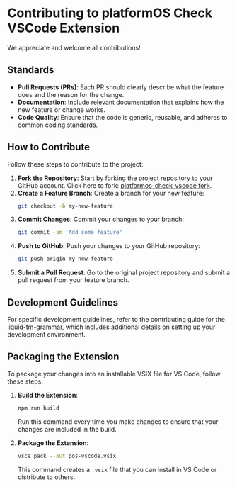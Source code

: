 # Contributing to platformOS Check VSCode Extension

We appreciate and welcome all contributions!

## Standards

- **Pull Requests (PRs)**: Each PR should clearly describe what the feature does and the reason for the change.
- **Documentation**: Include relevant documentation that explains how the new feature or change works.
- **Code Quality**: Ensure that the code is generic, reusable, and adheres to common coding standards.

## How to Contribute

Follow these steps to contribute to the project:

1. **Fork the Repository**: Start by forking the project repository to your GitHub account. Click here to fork: [platformos-check-vscode fork](https://github.com/Platform-OS/platformos-check-vscode/fork).
2. **Create a Feature Branch**: Create a branch for your new feature:
   ```bash
   git checkout -b my-new-feature
   ```
3. **Commit Changes**: Commit your changes to your branch:
   ```bash
   git commit -am 'Add some feature'
   ```
4. **Push to GitHub**: Push your changes to your GitHub repository:
   ```bash
   git push origin my-new-feature
   ```
5. **Submit a Pull Request**: Go to the original project repository and submit a pull request from your feature branch.

## Development Guidelines

For specific development guidelines, refer to the contributing guide for the [liquid-tm-grammar](https://github.com/Platform-OS/liquid-tm-grammar/blob/master/CONTRIBUTING.md), which includes additional details on setting up your development environment.

## Packaging the Extension

To package your changes into an installable VSIX file for VS Code, follow these steps:

1. **Build the Extension**:

   ```bash
   npm run build
   ```

   Run this command every time you make changes to ensure that your changes are included in the build.

2. **Package the Extension**:

   ```bash
   vsce pack --out pos-vscode.vsix
   ```

   This command creates a `.vsix` file that you can install in VS Code or distribute to others.
